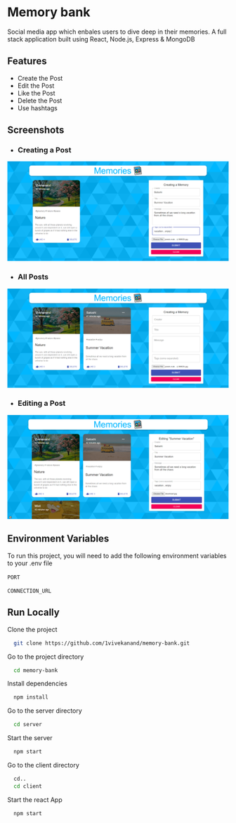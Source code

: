
# Memory bank

Social media app which enbales users to dive deep in their memories. A full stack application built using React, Node.js, Express & MongoDB


## Features
- Create the Post
- Edit the Post
- Like the Post
- Delete the Post
- Use hashtags

## Screenshots
- ### Creating a Post
![createPost](https://github.com/1vivekanand/memory-bank/blob/master/client/screenshots/createPost.PNG)
- ### All Posts
![Posts](https://github.com/1vivekanand/memory-bank/blob/master/client/screenshots/createdPost.PNG)
- ### Editing a Post
![Editing](https://github.com/1vivekanand/memory-bank/blob/master/client/screenshots/editingPost.PNG)
  
## Environment Variables

To run this project, you will need to add the following environment variables to your .env file

`PORT`

`CONNECTION_URL`

  
## Run Locally

Clone the project

```bash
  git clone https://github.com/1vivekanand/memory-bank.git
```

Go to the project directory

```bash
  cd memory-bank
```

Install dependencies

```bash
  npm install
```

Go to the server directory

```bash
  cd server
```

Start the server

```bash
  npm start
```

Go to the client directory

```bash
  cd..
  cd client
```

Start the react App

```bash
  npm start
```
